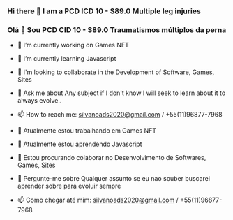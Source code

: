 ### Hi there 👋  I am a PCD ICD 10 - S89.0 Multiple leg injuries    
### Olá  👋  Sou PCD  CID 10 - S89.0   	Traumatismos múltiplos da perna 

- 🔭 I’m currently working on Games NFT
- 🌱 I’m currently learning Javascript 
- 👯 I'm looking to collaborate in the Development of Software, Games, Sites
- 💬 Ask me about Any subject if I don't know I will seek to learn about it to always evolve..
- 📫 How to reach me: silvanoads2020@gmail.com / +55(11)96877-7968

- 🔭 Atualmente estou trabalhando em Games NFT
- 🌱 Atualmente estou aprendendo Javascript
- 👯 Estou procurando colaborar no Desenvolvimento de Softwares, Games, Sites
- 💬 Pergunte-me sobre Qualquer assunto se eu nao souber buscarei aprender sobre para  evoluir sempre
- 📫 Como chegar até mim: silvanoads2020@gmail.com / +55(11)96877-7968
